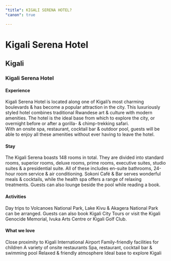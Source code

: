 ```yaml
---
"title": KIGALI SERENA HOTEL?
"canon": true

---
```


# Kigali Serena Hotel
## Kigali
### Kigali Serena Hotel

#### Experience
Kigali Serena Hotel is located along one of Kigali’s most charming boulevards &amp; has become a popular attraction in the city.
This luxuriously styled hotel combines traditional Rwandese art &amp; culture with modern amenities.  The hotel is the ideal base from which to explore the city, or overnight before or after a gorilla- &amp; chimp-trekking safari.  
With an onsite spa, restaurant, cocktail bar &amp; outdoor pool, guests will be able to enjoy all these amenities without ever having to leave the hotel.

#### Stay
The Kigali Serena boasts 148 rooms in total.  They are divided into standard rooms, superior rooms, deluxe rooms, prime rooms, executive suites, studio suites &amp; a presidential suite.  All of these includes en-suite bathrooms, 24-hour room service &amp; air conditioning.
Sokoni Café &amp; Bar serves wonderful meals &amp; cocktails, while the health spa offers a range of relaxing treatments.  Guests can also lounge beside the pool while reading a book.

#### Activities
Day trips to Volcanoes National Park, Lake Kivu &amp; Akagera National Park can be arranged. Guests can also book Kigali City Tours or visit the Kigali Genocide Memorial, Ivuka Arts Centre or Kigali Golf Club.


#### What we love
Close proximity to Kigali International Airport
Family-friendly facilities for children
A variety of onsite restaurants
Spa, restaurant, cocktail bar &amp; swimming pool
Relaxed &amp; friendly atmosphere
Ideal base to explore Kigali
